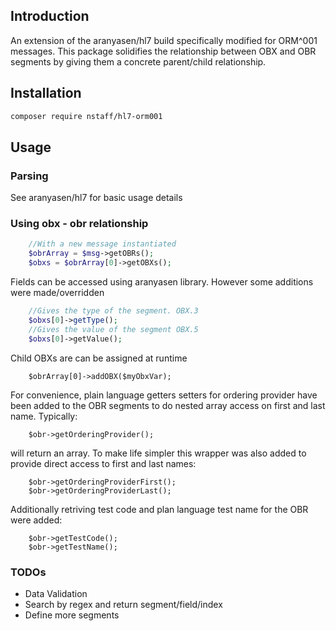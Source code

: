 ## Introduction

An extension of the aranyasen/hl7 build specifically modified for ORM^001 messages. This package solidifies 
the relationship between OBX and OBR segments by giving them a concrete parent/child relationship.
 
## Installation

```bash
composer require nstaff/hl7-orm001
```

## Usage
### Parsing
See aranyasen/hl7 for basic usage details

### Using obx - obr relationship
```php
    //With a new message instantiated
    $obrArray = $msg->getOBRs();
    $obxs = $obrArray[0]->getOBXs();
```
Fields can be accessed using aranyasen library. However some additions were made/overridden

```php
    //Gives the type of the segment. OBX.3
    $obxs[0]->getType();
    //Gives the value of the segment OBX.5
    $obxs[0]->getValue();
```

Child OBXs are can be assigned at runtime
```
    $obrArray[0]->addOBX($myObxVar);
```

For convenience, plain language getters setters for ordering provider have been added to the OBR segments to do nested
array access on first and last name. Typically:
```
    $obr->getOrderingProvider();
```
will return an array. To make life simpler this wrapper was also added to provide direct access to first and last names:
```
    $obr->getOrderingProviderFirst();
    $obr->getOrderingProviderLast();
```

Additionally retriving test code and plan language test name for the OBR were added:
```
    $obr->getTestCode();
    $obr->getTestName();
```

### TODOs
* Data Validation
* Search by regex and return segment/field/index
* Define more segments
